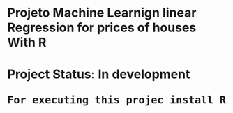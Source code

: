 <h1> Projeto Machine Learnign linear Regression for prices of houses With R <h1>
Project Status: In development

``` 
For executing this projec install R
```
